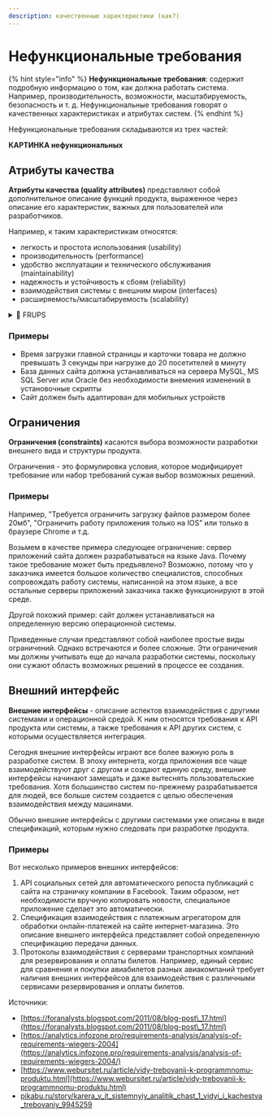 ```yaml
---
description: качественные характеристики (как?)
---
```


# Нефункциональные требования

{% hint style="info" %}
**Нефункциональные требования**: содержит подробную информацию о том, как должна работать система. Например, производительность, возможности, масштабируемость, безопасность и т. д. Нефункциональные требования говорят о качественных характеристиках и атрибутах систем.
{% endhint %}

Нефункциональные требования складываются из трех частей:

**КАРТИНКА нефункциональных**

## Атрибуты качества

**Атрибуты качества (quality attributes)** представляют собой дополнительное описание функций продукта, выраженное через описание его характеристик, важных для пользователей или разработчиков.&#x20;

Например, к таким характеристикам относятся:

* легкость и простота использования (usability)
* производительность (performance)
* удобство эксплуатации и технического обслуживания (maintainability)
* надежность и устойчивость к сбоям (reliability)
* взаимодействия системы с внешним миром (interfaces)
* расширяемость/масштабируемость (scalability)

<details>

<summary><span data-gb-custom-inline data-tag="emoji" data-code="1f4ce">📎</span> FRUPS</summary>

К требованиям атрибутов качества ПО относят требования FURPS или FURPS+. Эта модель требований  представлена Грейди и Касуэлл, работающими в тот момент времени в компании Hewlett-Packard.

FURPS это пять тезисов:

* **Функциональность** (Functionality). Какие функции должны быть в системе.&#x20;
* **Устойчивость к отказам** (Reliability). Устойчивость к отказам.&#x20;
* **Удобство использования** (Usability). Удобство работы пользователей.&#x20;
* **Производительность** (Performance). Скорость, эффективность, потребление ресурсов, пропускная способность, время отклика.
* **Сопровождаемость** (Supportability). Все вместе: Тестируемость, расширяемость, адаптируемость, ремонтопригодность, совместимость, настраиваемость, удобство обслуживания, локализуемость, портативность.







Источник: [http://foranalysts.blogspot.com/2011/08/blog-post\_3440.html](http://foranalysts.blogspot.com/2011/08/blog-post\_3440.html)

</details>

### Примеры

* Время загрузки главной страницы и карточки товара не должно превышать 3 секунды при нагрузке до 20 посетителей в минуту
* База данных сайта должна устанавливаться на сервера MySQL, MS SQL Server или Oracle без необходимости внемения изменений в установочные скрипты
* Сайт должен быть адаптирован для мобильных устройств

## Ограничения

**Ограничения (constraints)** касаются выбора возможности разработки внешнего вида и структуры продукта.

Ограничения - это формулировка условия, которое модифицирует требование или набор требований сужая выбор возможных решений.

### Примеры

Например, "Требуется ограничить загрузку файлов размером более 20мб", "Ограничить работу приложения только на IOS" или только в браузере Chrome и т.д.

Возьмем в качестве примера следующее ограничение: сервер приложений сайта должен разрабатываться на языке Java. Почему такое требование может быть предъявлено? Возможно, потому что у заказчика имеется большое количество специалистов, способных сопровождать работу системы, написанной на этом языке, а все остальные серверы приложений заказчика также функционируют в этой среде.

Другой похожий пример: сайт должен устанавливаться на определенную версию операционной системы.

Приведенные случаи представляют собой наиболее простые виды ограничений. Однако встречаются и более сложные. Эти ограничения мы должны учитывать еще до начала разработки системы, поскольку они сужают область возможных решений в процессе ее создания.

## Внешний интерфейс

**Внешние интерфейсы** - описание аспектов взаимодействия с другими системами и операционной средой. К ним относятся требования к API продукта или системы, а также требования к API других систем, с которыми осуществляется интеграция.

Сегодня внешние интерфейсы играют все более важную роль в разработке систем. В эпоху интернета, когда приложения все чаще взаимодействуют друг с другом и создают единую среду, внешние интерфейсы начинают замещать и даже вытеснять пользовательские требования. Хотя большинство систем по-прежнему разрабатывается для людей, все больше систем создается с целью обеспечения взаимодействия между машинами.

Обычно внешние интерфейсы с другими системами уже описаны в виде спецификаций, которым нужно следовать при разработке продукта.

### Примеры

Вот несколько примеров внешних интерфейсов:

1. API социальных сетей для автоматического репоста публикаций с сайта на страничку компании в Facebook. Таким образом, нет необходимости вручную копировать новости, специальное приложение сделает это автоматически.
2. Спецификация взаимодействия с платежным агрегатором для обработки онлайн-платежей на сайте интернет-магазина. Это описание внешнего интерфейса представляет собой определенную спецификацию передачи данных.
3. Протоколы взаимодействия с серверами транспортных компаний для резервирования и оплаты билетов. Например, единый сервис для сравнения и покупки авиабилетов разных авиакомпаний требует наличия внешних интерфейсов для взаимодействия с различными сервисами резервирования и оплаты билетов.







Источники:&#x20;

* [https://foranalysts.blogspot.com/2011/08/blog-post\_17.html](https://foranalysts.blogspot.com/2011/08/blog-post\_17.html)
* [https://analytics.infozone.pro/requirements-analysis/analysis-of-requirements-wiegers-2004](https://analytics.infozone.pro/requirements-analysis/analysis-of-requirements-wiegers-2004/)
* [https://www.webursitet.ru/article/vidy-trebovanii-k-programmnomu-produktu.html](https://www.webursitet.ru/article/vidy-trebovanii-k-programmnomu-produktu.html)
* [pikabu.ru/story/karera\_v\_it\_sistemnyiy\_analitik\_chast\_1\_vidyi\_i\_kachestva\_trebovaniy\_9945259](https://pikabu.ru/story/karera\_v\_it\_sistemnyiy\_analitik\_chast\_1\_vidyi\_i\_kachestva\_trebovaniy\_9945259)
